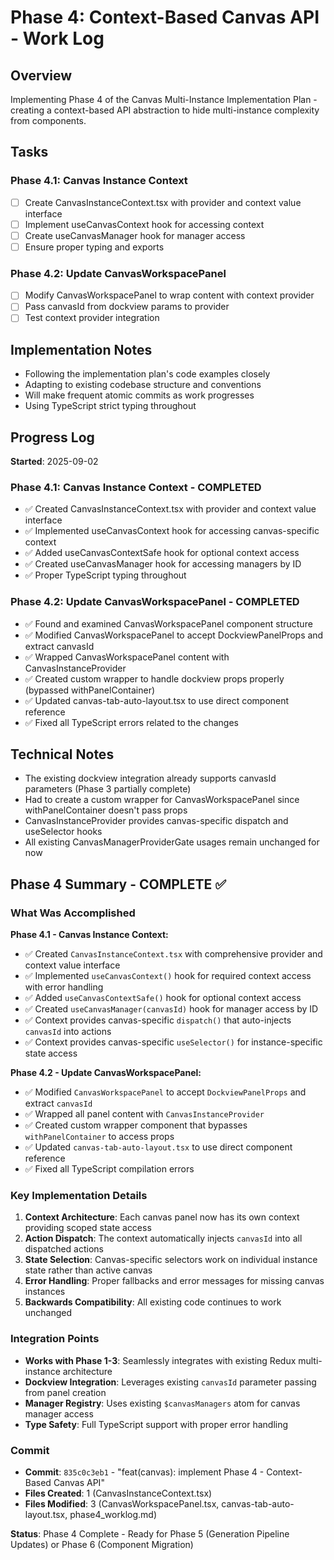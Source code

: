 # Phase 4: Context-Based Canvas API - Work Log

## Overview
Implementing Phase 4 of the Canvas Multi-Instance Implementation Plan - creating a context-based API abstraction to hide multi-instance complexity from components.

## Tasks
### Phase 4.1: Canvas Instance Context
- [ ] Create CanvasInstanceContext.tsx with provider and context value interface
- [ ] Implement useCanvasContext hook for accessing context
- [ ] Create useCanvasManager hook for manager access
- [ ] Ensure proper typing and exports

### Phase 4.2: Update CanvasWorkspacePanel  
- [ ] Modify CanvasWorkspacePanel to wrap content with context provider
- [ ] Pass canvasId from dockview params to provider
- [ ] Test context provider integration

## Implementation Notes
- Following the implementation plan's code examples closely
- Adapting to existing codebase structure and conventions
- Will make frequent atomic commits as work progresses
- Using TypeScript strict typing throughout

## Progress Log
**Started**: 2025-09-02

### Phase 4.1: Canvas Instance Context - COMPLETED
- ✅ Created CanvasInstanceContext.tsx with provider and context value interface
- ✅ Implemented useCanvasContext hook for accessing canvas-specific context
- ✅ Added useCanvasContextSafe hook for optional context access
- ✅ Created useCanvasManager hook for accessing managers by ID
- ✅ Proper TypeScript typing throughout

### Phase 4.2: Update CanvasWorkspacePanel - COMPLETED  
- ✅ Found and examined CanvasWorkspacePanel component structure
- ✅ Modified CanvasWorkspacePanel to accept DockviewPanelProps and extract canvasId
- ✅ Wrapped CanvasWorkspacePanel content with CanvasInstanceProvider
- ✅ Created custom wrapper to handle dockview props properly (bypassed withPanelContainer)
- ✅ Updated canvas-tab-auto-layout.tsx to use direct component reference
- ✅ Fixed all TypeScript errors related to the changes

## Technical Notes
- The existing dockview integration already supports canvasId parameters (Phase 3 partially complete)
- Had to create a custom wrapper for CanvasWorkspacePanel since withPanelContainer doesn't pass props
- CanvasInstanceProvider provides canvas-specific dispatch and useSelector hooks
- All existing CanvasManagerProviderGate usages remain unchanged for now

## Phase 4 Summary - COMPLETE ✅

### What Was Accomplished
**Phase 4.1 - Canvas Instance Context:**
- ✅ Created `CanvasInstanceContext.tsx` with comprehensive provider and context value interface
- ✅ Implemented `useCanvasContext()` hook for required context access with error handling
- ✅ Added `useCanvasContextSafe()` hook for optional context access
- ✅ Created `useCanvasManager(canvasId)` hook for manager access by ID
- ✅ Context provides canvas-specific `dispatch()` that auto-injects `canvasId` into actions
- ✅ Context provides canvas-specific `useSelector()` for instance-specific state access

**Phase 4.2 - Update CanvasWorkspacePanel:**
- ✅ Modified `CanvasWorkspacePanel` to accept `DockviewPanelProps` and extract `canvasId`
- ✅ Wrapped all panel content with `CanvasInstanceProvider`
- ✅ Created custom wrapper component that bypasses `withPanelContainer` to access props
- ✅ Updated `canvas-tab-auto-layout.tsx` to use direct component reference
- ✅ Fixed all TypeScript compilation errors

### Key Implementation Details
1. **Context Architecture**: Each canvas panel now has its own context providing scoped state access
2. **Action Dispatch**: The context automatically injects `canvasId` into all dispatched actions
3. **State Selection**: Canvas-specific selectors work on individual instance state rather than active canvas
4. **Error Handling**: Proper fallbacks and error messages for missing canvas instances
5. **Backwards Compatibility**: All existing code continues to work unchanged

### Integration Points
- **Works with Phase 1-3**: Seamlessly integrates with existing Redux multi-instance architecture
- **Dockview Integration**: Leverages existing `canvasId` parameter passing from panel creation
- **Manager Registry**: Uses existing `$canvasManagers` atom for canvas manager access
- **Type Safety**: Full TypeScript support with proper error handling

### Commit
- **Commit**: `835c0c3eb1` - "feat(canvas): implement Phase 4 - Context-Based Canvas API"
- **Files Created**: 1 (CanvasInstanceContext.tsx)
- **Files Modified**: 3 (CanvasWorkspacePanel.tsx, canvas-tab-auto-layout.tsx, phase4_worklog.md)

**Status**: Phase 4 Complete - Ready for Phase 5 (Generation Pipeline Updates) or Phase 6 (Component Migration)